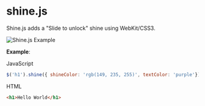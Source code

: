 # shine.js

Shine.js adds a "Slide to unlock" shine using WebKit/CSS3.

![Shine.js Example](http://i.imgur.com/SHsF6Di.png)

**Example**:

JavaScript

```javascript
$('h1').shine({ shineColor: 'rgb(149, 235, 255)', textColor: 'purple'});
```

HTML
```html
<h1>Hello World</h1>
```